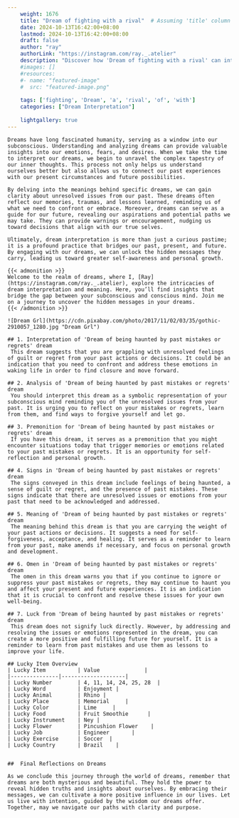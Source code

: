 ```yaml
---
    weight: 1676
    title: "Dream of fighting with a rival"  # Assuming 'title' column exists
    date: 2024-10-13T16:42:00+08:00
    lastmod: 2024-10-13T16:42:00+08:00
    draft: false
    author: "ray"
    authorLink: "https://instagram.com/ray._.atelier"
    description: "Discover how 'Dream of fighting with a rival' can interpret your future and uncover its significant meanings in your life."
    #images: []
    #resources:
    #- name: "featured-image"
    #  src: "featured-image.png"
    
    tags: ['fighting', 'Dream', 'a', 'rival', 'of', 'with']
    categories: ["Dream Interpretation"]
    
    lightgallery: true
---
```

    
    Dreams have long fascinated humanity, serving as a window into our subconscious. Understanding and analyzing dreams can provide valuable insights into our emotions, fears, and desires. When we take the time to interpret our dreams, we begin to unravel the complex tapestry of our inner thoughts. This process not only helps us understand ourselves better but also allows us to connect our past experiences with our present circumstances and future possibilities.
    
    By delving into the meanings behind specific dreams, we can gain clarity about unresolved issues from our past. These dreams often reflect our memories, traumas, and lessons learned, reminding us of what we need to confront or embrace. Moreover, dreams can serve as a guide for our future, revealing our aspirations and potential paths we may take. They can provide warnings or encouragement, nudging us toward decisions that align with our true selves.
    
    Ultimately, dream interpretation is more than just a curious pastime; it is a profound practice that bridges our past, present, and future. By engaging with our dreams, we can unlock the hidden messages they carry, leading us toward greater self-awareness and personal growth.
    
    {{< admonition >}}
    Welcome to the realm of dreams, where I, [Ray](https://instagram.com/ray._.atelier), explore the intricacies of dream interpretation and meaning. Here, you’ll find insights that bridge the gap between your subconscious and conscious mind. Join me on a journey to uncover the hidden messages in your dreams.
    {{< /admonition >}}
    
    ![Dream Grl](https://cdn.pixabay.com/photo/2017/11/02/03/35/gothic-2910057_1280.jpg "Dream Grl")
    
    ## 1. Interpretation of 'Dream of being haunted by past mistakes or regrets' dream
     This dream suggests that you are grappling with unresolved feelings of guilt or regret from your past actions or decisions. It could be an indication that you need to confront and address these emotions in waking life in order to find closure and move forward.
    
    ## 2. Analysis of 'Dream of being haunted by past mistakes or regrets' dream
     You should interpret this dream as a symbolic representation of your subconscious mind reminding you of the unresolved issues from your past. It is urging you to reflect on your mistakes or regrets, learn from them, and find ways to forgive yourself and let go.
    
    ## 3. Premonition for 'Dream of being haunted by past mistakes or regrets' dream
     If you have this dream, it serves as a premonition that you might encounter situations today that trigger memories or emotions related to your past mistakes or regrets. It is an opportunity for self-reflection and personal growth.
    
    ## 4. Signs in 'Dream of being haunted by past mistakes or regrets' dream
     The signs conveyed in this dream include feelings of being haunted, a sense of guilt or regret, and the presence of past mistakes. These signs indicate that there are unresolved issues or emotions from your past that need to be acknowledged and addressed.
    
    ## 5. Meaning of 'Dream of being haunted by past mistakes or regrets' dream
     The meaning behind this dream is that you are carrying the weight of your past actions or decisions. It suggests a need for self-forgiveness, acceptance, and healing. It serves as a reminder to learn from your past, make amends if necessary, and focus on personal growth and development.
    
    ## 6. Omen in 'Dream of being haunted by past mistakes or regrets' dream
     The omen in this dream warns you that if you continue to ignore or suppress your past mistakes or regrets, they may continue to haunt you and affect your present and future experiences. It is an indication that it is crucial to confront and resolve these issues for your own well-being.
    
    ## 7. Luck from 'Dream of being haunted by past mistakes or regrets' dream
     This dream does not signify luck directly. However, by addressing and resolving the issues or emotions represented in the dream, you can create a more positive and fulfilling future for yourself. It is a reminder to learn from past mistakes and use them as lessons to improve your life.
    
    ## Lucky Item Overview
    | Lucky Item          | Value              |
    |---------------|--------------------|
    | Lucky Number        | 4, 11, 14, 24, 25, 28  |
    | Lucky Word          | Enjoyment |
    | Lucky Animal        | Rhino |
    | Lucky Place         | Memorial     |
    | Lucky Color         | Lime     |
    | Lucky Food          | Fruit Smoothie      |
    | Lucky Instrument    | Ney |
    | Lucky Flower        | Pincushion Flower    |
    | Lucky Job           | Engineer       |
    | Lucky Exercise      | Soccer  |
    | Lucky Country       | Brazil    |
    
    
    ##  Final Reflections on Dreams
    
    As we conclude this journey through the world of dreams, remember that dreams are both mysterious and beautiful. They hold the power to reveal hidden truths and insights about ourselves. By embracing their messages, we can cultivate a more positive influence in our lives. Let us live with intention, guided by the wisdom our dreams offer. Together, may we navigate our paths with clarity and purpose.
    